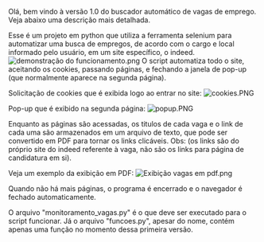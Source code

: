 Olá, bem vindo à versão 1.0 do buscador automático de vagas de emprego. Veja abaixo uma descrição mais detalhada.

Esse é um projeto em python que utiliza a ferramenta selenium para automatizar uma busca de empregos, de acordo com o cargo e local informado pelo usuário, em um site específico, o indeed.
![demonstração do funcionamento.png](..%2F..%2F..%2FPictures%2Fdemonstra%E7%E3o%20do%20funcionamento.png)
O script automatiza todo o site, aceitando os cookies, passando páginas, e fechando a janela de pop-up (que normalmente aparece na segunda página).

Solicitação de cookies que é exibida logo ao entrar no site:
![cookies.PNG](cookies.PNG)

Pop-up que é exibido na segunda página:
![popup.PNG](popup.PNG)

Enquanto as páginas são acessadas, os titulos de cada vaga e o link de cada uma são armazenados em um arquivo de texto, que pode ser convertido em PDF para tornar os links clicáveis.
Obs: (os links são do próprio site do indeed referente à vaga, não são os links para página de candidatura em si).

Veja um exemplo da exibição em PDF:
![Exibição vagas em pdf.png](Exibi%E7%E3o%20vagas%20em%20pdf.png)

Quando não há mais páginas, o programa é encerrado e o navegador é fechado automaticamente.

O arquivo "monitoramento_vagas.py" é o que deve ser executado para o script funcionar. Já o arquivo "funcoes.py", apesar do nome, contém apenas uma função no momento dessa primeira versão.
